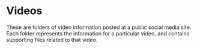 # Videos

These are folders of video information posted at a public social media site.
Each folder represents the information for a particular video, and contains supporting files related to that video.